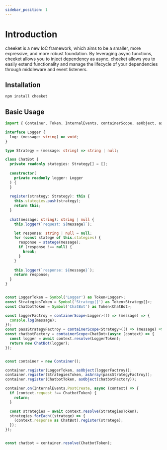 ```yaml
---
sidebar_position: 1
---
```


# Introduction

cheeket is a new IoC framework, which aims to be a smaller, more expressive, and more robust foundation. By leveraging async functions, cheeket allows you to inject dependency as async. cheeket allows you to easily extend functionality and manage the lifecycle of your dependencies through middleware and event listeners. 

## Installation
```bash npm2yarn
npm install cheeket
```

## Basic Usage

```typescript
import { Container, Token, InternalEvents, containerScope, asObject, asArray } from 'cheeket';

interface Logger {
  log: (message: string) => void;
}

type Strategy = (message: string) => string | null;

class ChatBot {
  private readonly stategies: Strategy[] = [];
  
  constructor(
    private readonly logger: Logger
  ) {
  }
  
  register(strategy: Strategy): this {
    this.stategies.push(strategy);
    return this;
  }
  
  chat(message: string): string | null {
    this.logger(`request: ${message}`);

    let response: string | null = null;
    for (const statege of this.stategies) {
      response = statege(message);
      if (response !== null) {
        break;
      }
    }
    
    this.logger(`response: ${message}`);
    return response;
  }
}


const LoggerToken = Symbol('Logger') as Token<Logger>;
const StrategiesToken = Symbol('Strategy[]') as Token<Strategy[]>;
const ChatbotToken = Symbol('ChatBot') as Token<ChatBot>;

const loggerFactroy = containerScope<Logger>(() => (message) => {
  console.log(message);
});
const passStrategyFactroy = containerScope<Strategy>(() => (message) => message);
const chatbotFactory = containerScope<ChatBot>(async (context) => {
  const logger = await context.resolve(LoggerToken);
  return new ChatBot(logger);
});


const container = new Container();

container.register(LoggerToken, asObject(loggerFactroy));
container.register(StrategiesToken, asArray(passStrategyFactroy));
container.register(ChatbotToken, asObject(chatbotFactory));

container.on(InternalEvents.PostCreate, async (context) => {
  if (context.request !== ChatbotToken) {
    return;
  }

  const strategies = await context.resolve(StrategiesToken);
  strategies.forEach((stratege) => {
    (context.response as ChatBot).register(stratege);
  });
});


const chatbot = container.resolve(ChatbotToken);
```